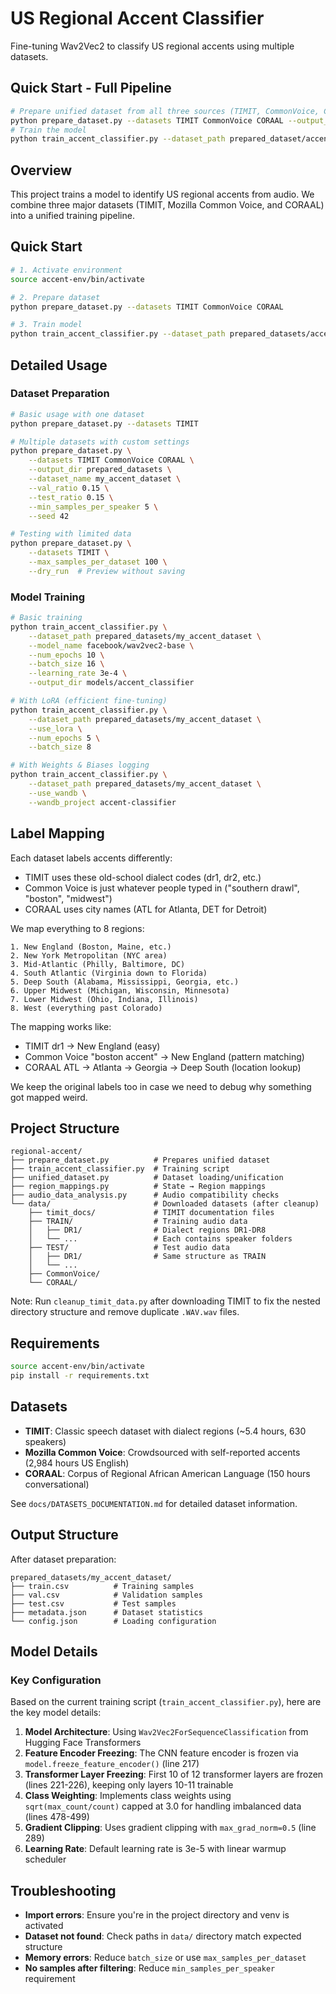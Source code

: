 # US Regional Accent Classifier

Fine-tuning Wav2Vec2 to classify US regional accents using multiple datasets.

## Quick Start - Full Pipeline

```bash
# Prepare unified dataset from all three sources (TIMIT, CommonVoice, CORAAL)
python prepare_dataset.py --datasets TIMIT CommonVoice CORAAL --output_dir prepared_dataset
# Train the model
python train_accent_classifier.py --dataset_path prepared_dataset/accent_dataset
```

## Overview

This project trains a model to identify US regional accents from audio. We combine three major datasets (TIMIT, Mozilla Common Voice, and CORAAL) into a unified training pipeline.

## Quick Start

```bash
# 1. Activate environment
source accent-env/bin/activate

# 2. Prepare dataset
python prepare_dataset.py --datasets TIMIT CommonVoice CORAAL

# 3. Train model
python train_accent_classifier.py --dataset_path prepared_datasets/accent_dataset_*
```

## Detailed Usage

### Dataset Preparation

```bash
# Basic usage with one dataset
python prepare_dataset.py --datasets TIMIT

# Multiple datasets with custom settings
python prepare_dataset.py \
    --datasets TIMIT CommonVoice CORAAL \
    --output_dir prepared_datasets \
    --dataset_name my_accent_dataset \
    --val_ratio 0.15 \
    --test_ratio 0.15 \
    --min_samples_per_speaker 5 \
    --seed 42

# Testing with limited data
python prepare_dataset.py \
    --datasets TIMIT \
    --max_samples_per_dataset 100 \
    --dry_run  # Preview without saving
```

### Model Training

```bash
# Basic training
python train_accent_classifier.py \
    --dataset_path prepared_datasets/my_accent_dataset \
    --model_name facebook/wav2vec2-base \
    --num_epochs 10 \
    --batch_size 16 \
    --learning_rate 3e-4 \
    --output_dir models/accent_classifier

# With LoRA (efficient fine-tuning)
python train_accent_classifier.py \
    --dataset_path prepared_datasets/my_accent_dataset \
    --use_lora \
    --num_epochs 5 \
    --batch_size 8

# With Weights & Biases logging
python train_accent_classifier.py \
    --dataset_path prepared_datasets/my_accent_dataset \
    --use_wandb \
    --wandb_project accent-classifier
```

## Label Mapping

Each dataset labels accents differently:
- TIMIT uses these old-school dialect codes (dr1, dr2, etc.)
- Common Voice is just whatever people typed in ("southern drawl", "boston", "midwest")  
- CORAAL uses city names (ATL for Atlanta, DET for Detroit)

We map everything to 8 regions:
```
1. New England (Boston, Maine, etc.)
2. New York Metropolitan (NYC area)
3. Mid-Atlantic (Philly, Baltimore, DC)
4. South Atlantic (Virginia down to Florida)
5. Deep South (Alabama, Mississippi, Georgia, etc.)
6. Upper Midwest (Michigan, Wisconsin, Minnesota)
7. Lower Midwest (Ohio, Indiana, Illinois)
8. West (everything past Colorado)
```

The mapping works like:
- TIMIT dr1 → New England (easy)
- Common Voice "boston accent" → New England (pattern matching)
- CORAAL ATL → Atlanta → Georgia → Deep South (location lookup)

We keep the original labels too in case we need to debug why something got mapped weird.

## Project Structure

```
regional-accent/
├── prepare_dataset.py          # Prepares unified dataset
├── train_accent_classifier.py  # Training script
├── unified_dataset.py          # Dataset loading/unification
├── region_mappings.py          # State → Region mappings
├── audio_data_analysis.py      # Audio compatibility checks
└── data/                       # Downloaded datasets (after cleanup)
    ├── timit_docs/             # TIMIT documentation files
    ├── TRAIN/                  # Training audio data
    │   ├── DR1/                # Dialect regions DR1-DR8
    │   └── ...                 # Each contains speaker folders
    ├── TEST/                   # Test audio data
    │   ├── DR1/                # Same structure as TRAIN
    │   └── ...
    ├── CommonVoice/
    └── CORAAL/
```

Note: Run `cleanup_timit_data.py` after downloading TIMIT to fix the nested directory structure and remove duplicate `.WAV.wav` files.

## Requirements

```bash
source accent-env/bin/activate
pip install -r requirements.txt
```

## Datasets

- **TIMIT**: Classic speech dataset with dialect regions (~5.4 hours, 630 speakers)
- **Mozilla Common Voice**: Crowdsourced with self-reported accents (2,984 hours US English)
- **CORAAL**: Corpus of Regional African American Language (150 hours conversational)

See `docs/DATASETS_DOCUMENTATION.md` for detailed dataset information.

## Output Structure

After dataset preparation:
```
prepared_datasets/my_accent_dataset/
├── train.csv          # Training samples
├── val.csv            # Validation samples  
├── test.csv           # Test samples
├── metadata.json      # Dataset statistics
└── config.json        # Loading configuration
```

## Model Details

### Key Configuration

Based on the current training script (`train_accent_classifier.py`), here are the key model details:

1. **Model Architecture**: Using `Wav2Vec2ForSequenceClassification` from Hugging Face Transformers
2. **Feature Encoder Freezing**: The CNN feature encoder is frozen via `model.freeze_feature_encoder()` (line 217)
3. **Transformer Layer Freezing**: First 10 of 12 transformer layers are frozen (lines 221-226), keeping only layers 10-11 trainable
4. **Class Weighting**: Implements class weights using `sqrt(max_count/count)` capped at 3.0 for handling imbalanced data (lines 478-499)
5. **Gradient Clipping**: Uses gradient clipping with `max_grad_norm=0.5` (line 289)
6. **Learning Rate**: Default learning rate is 3e-5 with linear warmup scheduler

## Troubleshooting

- **Import errors**: Ensure you're in the project directory and venv is activated
- **Dataset not found**: Check paths in `data/` directory match expected structure
- **Memory errors**: Reduce `batch_size` or use `max_samples_per_dataset`
- **No samples after filtering**: Reduce `min_samples_per_speaker` requirement